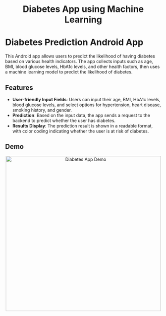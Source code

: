 <p align="center">
 <h1 align="center">Diabetes App using Machine Learning</h1>
</p>

# Diabetes Prediction Android App

This Android app allows users to predict the likelihood of having diabetes based on various health indicators. The app collects inputs such as age, BMI, blood glucose levels, HbA1c levels, and other health factors, then uses a machine learning model to predict the likelihood of diabetes.

## Features

- **User-friendly Input Fields**: Users can input their age, BMI, HbA1c levels, blood glucose levels, and select options for hypertension, heart disease, smoking history, and gender.
- **Prediction**: Based on the input data, the app sends a request to the backend to predict whether the user has diabetes.
- **Results Display**: The prediction result is shown in a readable format, with color coding indicating whether the user is at risk of diabetes.

## Demo

<div align="center">
  <img src="video_demo.mov" alt="Diabetes App Demo" width="500" />
</div>
